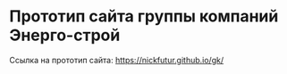 # Прототип сайта группы компаний Энерго-строй
Ссылка на прототип сайта: https://nickfutur.github.io/gk/